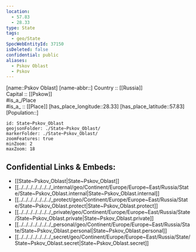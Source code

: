 ```yaml
---
location:
  - 57.83
  - 28.33
type: State
tags:
  - geo/State
SpocWebEntityId: 37150
isDeleted: false
confidential: public
aliases:
  - Pskov Oblast
  - Pskov
---
```

[name::Pskov Oblast] 
[name-abbr::] 
Country :: [[Russia]]  
Capital :: [[Pskow]]  
#is_a_/Place  
#is_a_ :: [[Place]] 
[has_place_longitude::28.33] 
[has_place_latitude::57.83] 
[Population::] 



```leaflet
id: State~Pskov_Oblast
geojsonFolder: ./State~Pskov_Oblast/
markerFolder: ./State~Pskov_Oblast/
zoomFeatures: true 
minZoom: 2 
maxZoom: 18
```


## Confidential Links & Embeds: 
- [[State~Pskov_Oblast|State~Pskov_Oblast]]  
- [[../../../../../../../_internal/geo/Continent/Europe/Europe~East/Russia/State/State~Pskov_Oblast.internal|State~Pskov_Oblast.internal]] 
- [[../../../../../../../_protect/geo/Continent/Europe/Europe~East/Russia/State/State~Pskov_Oblast.protect|State~Pskov_Oblast.protect]] 
- [[../../../../../../../_private/geo/Continent/Europe/Europe~East/Russia/State/State~Pskov_Oblast.private|State~Pskov_Oblast.private]] 
- [[../../../../../../../_personal/geo/Continent/Europe/Europe~East/Russia/State/State~Pskov_Oblast.personal|State~Pskov_Oblast.personal]] 
- [[../../../../../../../_secret/geo/Continent/Europe/Europe~East/Russia/State/State~Pskov_Oblast.secret|State~Pskov_Oblast.secret]] 
